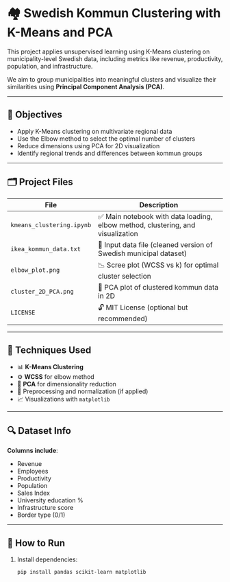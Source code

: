 # 🏘️ Swedish Kommun Clustering with K-Means and PCA

This project applies unsupervised learning using K-Means clustering on municipality-level Swedish data, including metrics like revenue, productivity, population, and infrastructure.

We aim to group municipalities into meaningful clusters and visualize their similarities using **Principal Component Analysis (PCA)**.

---

## 🎯 Objectives

- Apply K-Means clustering on multivariate regional data
- Use the Elbow method to select the optimal number of clusters
- Reduce dimensions using PCA for 2D visualization
- Identify regional trends and differences between kommun groups

---

## 🗂️ Project Files

| File | Description |
|------|-------------|
| `kmeans_clustering.ipynb` | ✅ Main notebook with data loading, elbow method, clustering, and visualization |
| `ikea_kommun_data.txt` | 📄 Input data file (cleaned version of Swedish municipal dataset) |
| `elbow_plot.png` | 📉 Scree plot (WCSS vs k) for optimal cluster selection |
| `cluster_2D_PCA.png` | 🎯 PCA plot of clustered kommun data in 2D |
| `LICENSE` | 🔓 MIT License (optional but recommended) |

---

## 🧠 Techniques Used

- 📊 **K-Means Clustering**
- ⚙️ **WCSS** for elbow method
- 🧮 **PCA** for dimensionality reduction
- 🧼 Preprocessing and normalization (if applied)
- 📈 Visualizations with `matplotlib`

---

## 🔍 Dataset Info

**Columns include**:
- Revenue
- Employees
- Productivity
- Population
- Sales Index
- University education %
- Infrastructure score
- Border type (0/1)

---

## 🚀 How to Run

1. Install dependencies:
   ```bash
   pip install pandas scikit-learn matplotlib
